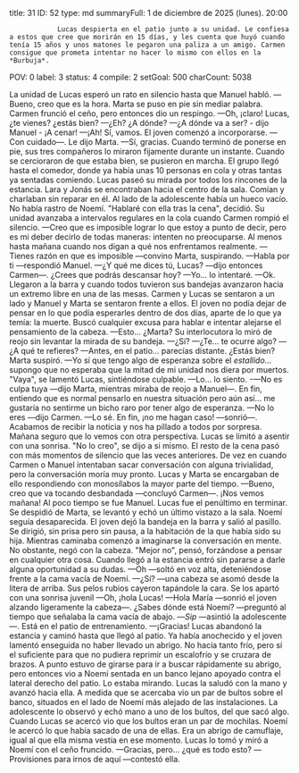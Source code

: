 title:          31
ID:             52
type:           md
summaryFull:    1 de diciembre de 2025 (lunes). 20:00
                
                Lucas despierta en el patio junto a su unidad. Le confiesa a estos que cree que morirán en 15 días, y les cuenta que huyó cuando tenía 15 años y unos matones le pegaron una paliza a un amigo. Carmen consigue que prometa intentar no hacer lo mismo con ellos en la *Burbuja*.
POV:            0
label:          3
status:         4
compile:        2
setGoal:        500
charCount:      5038


La unidad de Lucas esperó un rato en silencio hasta que Manuel habló.
—Bueno, creo que es la hora.
Marta se puso en pie sin mediar palabra. Carmen frunció el ceño, pero entonces dio un respingo.
—Oh, ¡claro! Lucas, ¿te vienes? ¿estás bien?
—¿Eh? ¿A dónde?
—¿A dónde va a ser? - dijo Manuel - ¡A cenar!
—¡Ah! Sí, vamos.
El joven comenzó a incorporarse.
—Con cuidado—. Le dijo Marta.
—Sí, gracias.
Cuando terminó de ponerse en pie, sus tres compañeros lo miraron fijamente durante un instante. Cuando se cercioraron de que estaba bien, se pusieron en marcha.
El grupo llegó hasta el comedor, donde ya había unas 10 personas en cola y otras tantas ya sentadas comiendo. Lucas paseó su mirada por todos los rincones de la estancia.
Lara y Jonás se encontraban hacia el centro de la sala. Comían y charlaban sin reparar en él. Al lado de la adolescente había un hueco vacío.
No había rastro de Noemí.
"Hablaré con ella tras la cena", decidió.
Su unidad avanzaba a intervalos regulares en la cola cuando Carmen rompió el silencio.
—Creo que es imposible lograr lo que estoy a punto de decir, pero es mi deber decirlo de todas maneras: intenten no preocuparse. Al menos hasta mañana cuando nos digan a qué nos enfrentamos realmente.
—Tienes razón en que es imposible —convino Marta, suspirando.
—Habla por ti —respondió Manuel.
—¿Y qué me dices tú, Lucas? —dijo entonces Carmen—. ¿Crees que podrás descansar hoy?
—Yo... lo intentaré.
—Ok.
Llegaron a la barra y cuando todos tuvieron sus bandejas avanzaron hacia un extremo libre en una de las mesas. Carmen y Lucas se sentaron a un lado y Manuel y Marta se sentaron frente a ellos.
El joven no podía dejar de pensar en lo que podía esperarles dentro de dos días, aparte de lo que ya temía: la muerte. Buscó cualquier excusa para hablar e intentar alejarse el pensamiento de la cabeza.
—Esto... ¿Marta?
Su interlocutora lo miró de reojo sin levantar la mirada de su bandeja.
—¿Sí?
—¿Te... te ocurre algo?
—¿A qué te refieres?
—Antes, en el patio... parecías distante. ¿Estás bien?
Marta suspiró.
—Yo sí que tengo algo de esperanza sobre el *estallido*... supongo que no esperaba que la mitad de mi unidad nos diera por muertos.
"Vaya", se lamentó Lucas, sintiéndose culpable.
—Lo... lo siento.
-—No es culpa tuya —dijo Marta, mientras miraba de reojo a Manuel—. En fin, entiendo que es normal pensarlo en nuestra situación pero aún así... me gustaría no sentirme un bicho raro por tener algo de esperanza.
—No lo eres —dijo Carmen.
—Lo sé. En fin, ¡no me hagan caso! —sonrió—. Acabamos de recibir la noticia y nos ha pillado a todos por sorpresa. Mañana seguro que lo vemos con otra perspectiva.
Lucas se limitó a asentir con una sonrisa.
"No lo creo", se dijo a si mismo.
El resto de la cena pasó con más momentos de silencio que las veces anteriores. De vez en cuando Carmen o Manuel intentaban sacar conversación con alguna trivialidad, pero la conversación moría muy pronto. Lucas y Marta se encargaban de ello respondiendo con monosílabos la mayor parte del tiempo.
—Bueno, creo que va tocando desbandada —concluyó Carmen—. ¡Nos vemos mañana!
Al poco tiempo se fue Manuel.
Lucas fue el penúltimo en terminar. Se despidió de Marta, se levantó y echó un último vistazo a la sala. Noemí seguía desaparecida.
El joven dejó la bandeja en la barra y salió al pasillo. Se dirigió, sin prisa pero sin pausa, a la habitación de la que había sido su hija.
Mientras caminaba comenzó a imaginarse la conversación en mente. No obstante, negó con la cabeza.
"Mejor no", pensó, forzándose a pensar en cualquier otra cosa.
Cuando llegó a la estancia entró sin pararse a darle alguna oportunidad a su dudas.
—Oh —soltó en voz alta, deteniéndose frente a la cama vacía de Noemí.
—¿Sí? —una cabeza se asomó desde la litera de arriba. Sus pelos rubios cayeron tapándole la cara. Se los apartó con una sonrisa juvenil —Oh, ¡hola Lucas!
—Hola María —sonrió el joven alzando ligeramente la cabeza—. ¿Sabes dónde está Noemí? —preguntó al tiempo que señalaba la cama vacía de abajo.
—*Sip* —asintió la adolescente—. Está en el patio de entrenamiento.
—¡Gracias!
Lucas abandonó la estancia y caminó hasta que llegó al patio.
Ya había anochecido y el joven lamentó enseguida no haber llevado un abrigo. No hacía tanto frío, pero sí el suficiente para que no pudiera reprimir un escalofrío y se cruzara de brazos. A punto estuvo de girarse para ir a buscar rápidamente su abrigo, pero entonces vio a Noemí sentada en un banco lejano apoyado contra el lateral derecho del patio.
Lo estaba mirando.
Lucas la saludó con la mano y avanzó hacia ella. A medida que se acercaba vio un par de bultos sobre el banco, situados en el lado de Noemí más alejado de las instalaciones.
La adolescente lo observó y echó mano a uno de los bultos, del que sacó algo.
Cuando Lucas se acercó vio que los bultos eran un par de mochilas. Noemí le acercó lo que había sacado de una de ellas. Era un abrigo de camuflaje, igual al que ella misma vestía en ese momento.
Lucas lo tomó y miró a Noemí con el ceño fruncido.
—Gracias, pero... ¿qué es todo esto?
—Provisiones para irnos de aquí —contestó ella.